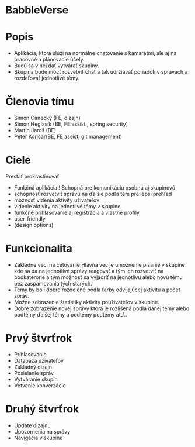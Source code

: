 # BabbleVerse
# Popis
- Aplikácia, ktorá slúži na normálne chatovanie s kamarátmi, ale aj na pracovné a plánovacie účely. 
- Budú sa v nej dať vytvárať skupiny. 
- Skupina bude môcť rozvetviť chat a tak udržiavať poriadok v správach a rozdeľovať jednotlivé témy.

# Členovia tímu
- Šimon Čanecký (FE, dizajn) 
- Simon Heglasík (BE, FE assist , spring security)
- Martin Jaroš (BE)
- Peter Koričár(BE, FE assist, git management)

# Ciele
Prestať prokrastinovať 
- Funkčná aplikácia ! Schopná pre komunikáciu osobnú aj skupinovú 
- schopnosť rozvetviť správu na ďalšie podľa tém pre lepší prehľad 
- možnosť videnia aktivity uživateľov  
- videnie aktivity na jednotlivé témy v skupine 
- funkčné prihlasovanie aj registrácia a vlastné profily 
- user-friendly 
- (design options)

# Funkcionalita
- Zakladne veci na četovanie
Hlavna vec je umožnenie písanie v skupine kde sa da na jednotlívé správy reagovať a tým ich rozvetviť na podkaterorie a tým možnosť sa vyjadriť na jednotlívu alebo novú tému bez zaspamovania tých starých.
- Témy by boli dobre rozdeléné podla farby odvijajúcej aktivitu a počet správ.
- Možne zobrazenie štatistiky aktivity použivateľov v skupine.
- Dobre zobrazenie novej správy ktorá je rozlišená podla danej témy alebo podtémy ďalšej témy a podtémy podtémy atď..

# Prvý štvrťrok
- Prihlasovanie
- Databáza užívateľov
- Základný dizajn
- Posielanie správ
- Vytváranie skupín
- Vetvenie konverzácie

# Druhý štvrťrok
- Update dizajnu
- Upozornenia na správy
- Navigácia v skupine


